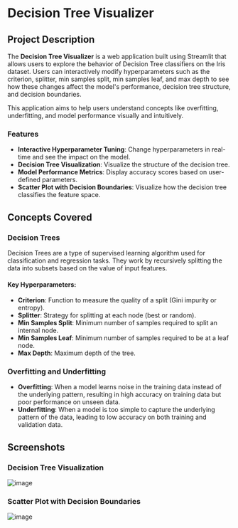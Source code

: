 # Decision Tree Visualizer

## Project Description

The **Decision Tree Visualizer** is a web application built using Streamlit that allows users to explore the behavior of Decision Tree classifiers on the Iris dataset. Users can interactively modify hyperparameters such as the criterion, splitter, min samples split, min samples leaf, and max depth to see how these changes affect the model's performance, decision tree structure, and decision boundaries.

This application aims to help users understand concepts like overfitting, underfitting, and model performance visually and intuitively.

### Features
- **Interactive Hyperparameter Tuning**: Change hyperparameters in real-time and see the impact on the model.
- **Decision Tree Visualization**: Visualize the structure of the decision tree.
- **Model Performance Metrics**: Display accuracy scores based on user-defined parameters.
- **Scatter Plot with Decision Boundaries**: Visualize how the decision tree classifies the feature space.

## Concepts Covered

### Decision Trees
Decision Trees are a type of supervised learning algorithm used for classification and regression tasks. They work by recursively splitting the data into subsets based on the value of input features.

#### Key Hyperparameters:
- **Criterion**: Function to measure the quality of a split (Gini impurity or entropy).
- **Splitter**: Strategy for splitting at each node (best or random).
- **Min Samples Split**: Minimum number of samples required to split an internal node.
- **Min Samples Leaf**: Minimum number of samples required to be at a leaf node.
- **Max Depth**: Maximum depth of the tree.

### Overfitting and Underfitting
- **Overfitting**: When a model learns noise in the training data instead of the underlying pattern, resulting in high accuracy on training data but poor performance on unseen data.
- **Underfitting**: When a model is too simple to capture the underlying pattern of the data, leading to low accuracy on both training and validation data.
## Screenshots




### Decision Tree Visualization
![image](https://github.com/user-attachments/assets/8b9de440-c4dc-4ad7-9b3c-e924feb87c4b)


### Scatter Plot with Decision Boundaries
![image](https://github.com/user-attachments/assets/a1516beb-a93b-4ade-b025-1413dcbf5bb4)





